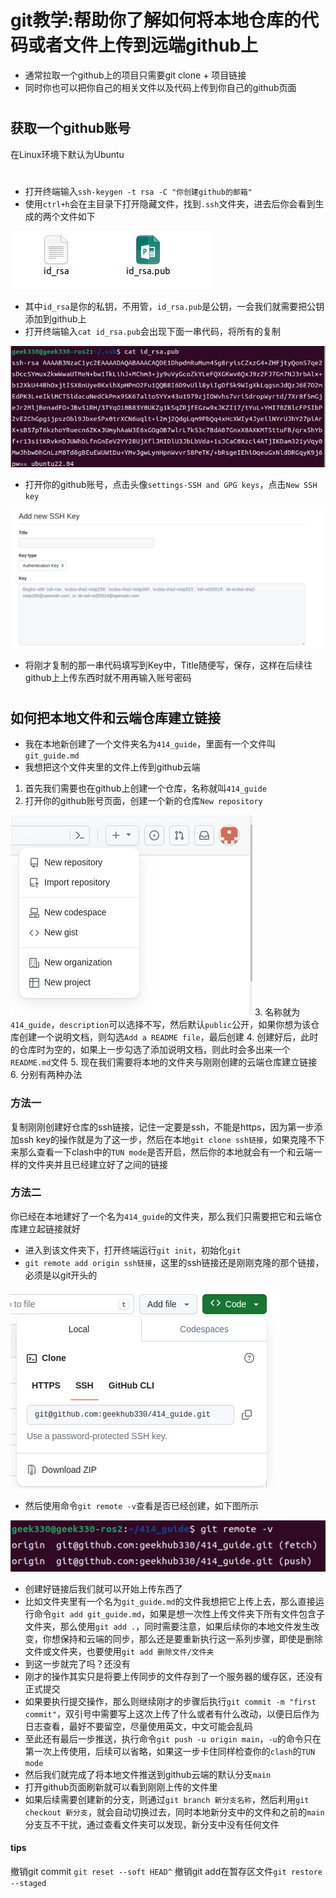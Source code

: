 # git教学:帮助你了解如何将本地仓库的代码或者文件上传到远端github上
- 通常拉取一个github上的项目只需要git clone + 项目链接
- 同时你也可以把你自己的相关文件以及代码上传到你自己的github页面
# 
## 获取一个github账号
在Linux环境下默认为Ubuntu
# 
- 打开终端输入`ssh-keygen -t rsa -C "你创建github的邮箱"`
- 使用`ctrl+h`会在主目录下打开隐藏文件，找到`.ssh`文件夹，进去后你会看到生成的两个文件如下


![git1.png](/pics/git1.png)
- 其中`id_rsa`是你的私钥，不用管，`id_rsa.pub`是公钥，一会我们就需要把公钥添加到github上
- 打开终端输入`cat id_rsa.pub`会出现下面一串代码，将所有的复制


![git2.png](/pics/git2.png)
- 打开你的github账号，点击头像`settings-SSH and GPG keys`，点击`New SSH key`


![git3.png](/pics/git3.png)

- 将刚才复制的那一串代码填写到Key中，Title随便写，保存，这样在后续往github上上传东西时就不用再输入账号密码
# 
## 如何把本地文件和云端仓库建立链接
- 我在本地新创建了一个文件夹名为`414_guide`，里面有一个文件叫`git_guide.md`
- 我想把这个文件夹里的文件上传到github云端
1. 首先我们需要也在github上创建一个仓库，名称就叫`414_guide`
2. 打开你的github账号页面，创建一个新的仓库`New repository`


![git4.png](/pics/git4.png)
3. 名称就为`414_guide`，`description`可以选择不写，然后默认`public`公开，如果你想为该仓库创建一个说明文档，则勾选`Add a README file`，最后创建
4. 创建好后，此时的仓库时为空的，如果上一步勾选了添加说明文档，则此时会多出来一个`README.md`文件
5. 现在我们需要将本地的文件夹与刚刚创建的云端仓库建立链接
6. 分别有两种办法
### 方法一
复制刚刚创建好仓库的ssh链接，记住一定要是ssh，不能是https，因为第一步添加ssh key的操作就是为了这一步，然后在本地`git clone ssh链接`，如果克隆不下来那么查看一下clash中的`TUN mode`是否开启，然后你的本地就会有一个和云端一样的文件夹并且已经建立好了之间的链接
### 方法二
你已经在本地建好了一个名为`414_guide`的文件夹，那么我们只需要把它和云端仓库建立起链接就好
- 进入到该文件夹下，打开终端运行`git init`，初始化`git`
- `git remote add origin ssh链接`，这里的ssh链接还是刚刚克隆的那个链接，必须是以git开头的


![git5.png](/pics/git5.png)

- 然后使用命令`git remote -v`查看是否已经创建，如下图所示


![git6.png](/pics/git6.png)
- 创建好链接后我们就可以开始上传东西了
- 比如文件夹里有一个名为`git_guide.md`的文件我想把它上传上去，那么直接运行命令`git add git_guide.md`，如果是想一次性上传文件夹下所有文件包含子文件夹，那么使用`git add .`，同时需要注意，如果后续你的本地文件发生改变，你想保持和云端的同步，那么还是要重新执行这一系列步骤，即使是删除文件或文件夹，也要使用`git add 删除文件/文件夹`
- 到这一步就完了吗？还没有
- 刚才的操作其实只是将要上传同步的文件存到了一个服务器的缓存区，还没有正式提交
- 如果要执行提交操作，那么则继续刚才的步骤后执行`git commit -m "first commit"`，双引号中需要写上这次上传了什么或者有什么改动，以便日后作为日志查看，最好不要留空，尽量使用英文，中文可能会乱码
- 至此还有最后一步推送，执行命令`git push -u origin main`，`-u`的命令只在第一次上传使用，后续可以省略，如果这一步卡住同样检查你的`clash`的`TUN mode`
- 然后我们就完成了将本地文件推送到github云端的默认分支`main`
- 打开github页面刷新就可以看到刚刚上传的文件里
- 如果后续需要创建新的分支，则通过`git branch 新分支名称`，然后利用`git checkout 新分支`，就会自动切换过去，同时本地新分支中的文件和之前的`main`分支互不干扰，通过查看文件夹可以发现，新分支中没有任何文件
#### tips
撤销git commit `git reset --soft HEAD^`
撤销git add在暂存区文件`git restore --staged`


